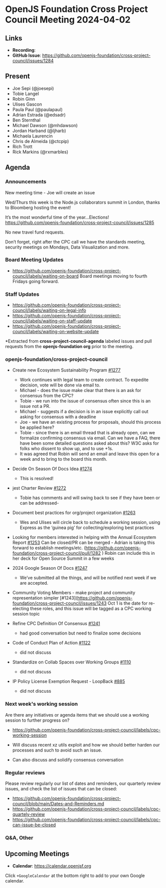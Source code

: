 # OpenJS Foundation Cross Project Council Meeting 2024-04-02

## Links

* **Recording**:
* **GitHub Issue**: https://github.com/openjs-foundation/cross-project-council/issues/1284

## Present

* Joe Sepi (@joesepi)
* Tobie Langel
* Robin Ginn
* Ulises Gascon
* Paula Paul (@paulapaul)
* Adrian Estrada (@edsadr)
* Ben Sternthal
* Michael Dawson (@mhdawson)
* Jordan Harband (@ljharb)
* Michaela Laurencin
* Chris de Almeida (@ctcpip)
* Rich Trott
* Rick Markins (@rxmarbles)

## Agenda

### Announcements

New meeting time - Joe will create an issue

Wed/Thurs this week is the Node.js collaborators summit in London, thanks to Bloomberg hosting the event!

It’s the most wonderful time of the year…Elections! 
https://github.com/openjs-foundation/cross-project-council/issues/1285

No new travel fund requests.

Don’t forget, right after the CPC call we have the standards meeting, security meetings on Mondays, Data Visualization and more.

### Board Meeting Updates

- https://github.com/openjs-foundation/cross-project-council/labels/waiting-on-board
Board meetings moving to fourth Fridays going forward.

### Staff Updates

- https://github.com/openjs-foundation/cross-project-council/labels/waiting-on-legal-info
- https://github.com/openjs-foundation/cross-project-council/labels/waiting-on-staff-update
- https://github.com/openjs-foundation/cross-project-council/labels/waiting-on-website-update

*Extracted from **cross-project-council-agenda** labeled issues and pull requests from the **openjs-foundation org** prior to the meeting.

### openjs-foundation/cross-project-council

* Create new Ecosystem Sustainability Program [#1277](https://github.com/openjs-foundation/cross-project-council/issues/1277)
   * Work continues with legal team to create contract. To expedite decision, vote will be done via email to. 
   * Michael - does the issue make clear that there is an ask for consensus from the CPC? 
   * Tobie - we run into the issue of consensus often since this is an issue not a PR. 
   * Michael - suggests if a decision is in an issue explicitly call out asking for consensus with a deadline
   * Joe - we have an existing process for proposals, should this process be applied here?
   * Tobie - since there is an email thread that is already open, can we formalize confirming consensus via email. Can we have a FAQ, there have been some detailed questions asked about this? W3C asks for folks who dissent to show up, and to use +1s. 
   * It was agreed that Robin will send an email and leave this open for a week and to bring to the board this month. 

* Decide On Season Of Docs Idea [#1274](https://github.com/openjs-foundation/cross-project-council/issues/1274)
   * This is resolved!

* jest Charter Review [#1272](https://github.com/openjs-foundation/cross-project-council/issues/1272)
  * Tobie has comments and will swing back to see if they have been or can be addressed-

* Document best practices for org/project organization [#1263](https://github.com/openjs-foundation/cross-project-council/issues/1263)
  * Wes and Ulises will circle back to schedule a working session, using Express as the ‘guinea pig’ for collecting/exploring best practices

* Looking for members interested in helping with the Annual Ecosystem Report [#1253](https://github.com/openjs-foundation/cross-project-council/issues/1253)
Can be closed/PR can be merged - Adrian is taking this forward to establish meetings/etc.  (https://github.com/openjs-foundation/cross-project-council/pull/1282 )
Robin can include this in her deck for Open Source Summit in a few weeks

* 2024 Google Season Of Docs [#1247](https://github.com/openjs-foundation/cross-project-council/issues/1247)
   * We’ve submitted all the things, and will be notified next week if we are accepted. 

* Community Voting Members - make project and community representation simpler [#1243](https://github.com/openjs-foundation/cross-project-council/issues/1243 
Oct 1 is the date for re-electing these roles, and this issue will be tagged as a CPC working session topic

* Refine CPC Definition Of Consensus  [#1241](https://github.com/openjs-foundation/cross-project-council/issues/1241)
  * had good conversation but need to finalize some decisions

* Code of Conduct Plan of Action [#1122](https://github.com/openjs-foundation/cross-project-council/issues/1122)
  * did not discuss

* Standardize on Collab Spaces over Working Groups [#1110](https://github.com/openjs-foundation/cross-project-council/issues/1110)
  * did not discuss

* IP Policy License Exemption Request - LoopBack [#885](https://github.com/openjs-foundation/cross-project-council/issues/885)
  * did not discuss

### Next week's working session

Are there any initiatives or agenda items that we should use a working session to further progress on?
- https://github.com/openjs-foundation/cross-project-council/labels/cpc-working-session

- Will discuss recent xz utils exploit and how we should better harden our processes and such to avoid such an issue.
- Can also discuss and solidify consensus conversation

### Regular reviews

Please review regularly our list of dates and reminders, our quarterly review issues, and check the list of issues that can be closed:

- https://github.com/openjs-foundation/cross-project-council/blob/main/Dates-and-Reminders.md
- https://github.com/openjs-foundation/cross-project-council/labels/cpc-quartely-review
- https://github.com/openjs-foundation/cross-project-council/labels/cpc-can-issue-be-closed

### Q&A, Other

## Upcoming Meetings

* **Calendar**: <https://calendar.openjsf.org>

Click `+GoogleCalendar` at the bottom right to add to your own Google calendar.
